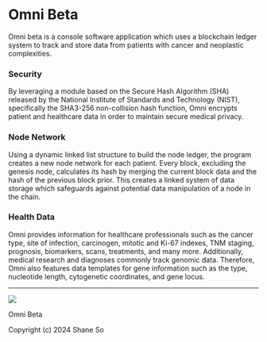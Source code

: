 # Omni Beta

Omni beta is a console software application which uses a blockchain ledger system to track and store data from patients with cancer and neoplastic complexities.

### Security

By leveraging a module based on the Secure Hash Algorithm (SHA) released by the National Institute of Standards and Technology (NIST), specifically the SHA3-256 non-collision hash function, Omni encrypts patient and healthcare data in order to maintain secure medical privacy.

### Node Network

Using a dynamic linked list structure to build the node ledger, the program creates a new node network for each patient. Every block, excluding the genesis node, calculates its hash by merging the current block data and the hash of the previous block prior. This creates a linked system of data storage which safeguards against potential data manipulation of a node in the chain.

### Health Data

Omni provides information for healthcare professionals such as the cancer type, site of infection, carcinogen, mitotic and Ki-67 indexes, TNM staging, prognosis, biomarkers, scans, treatments, and many more. Additionally, medical research and diagnoses commonly track genomic data. Therefore, Omni also features data templates for gene information such as the type, nucleotide length, cytogenetic coordinates, and gene locus.

___

![](rc/icon.ico)

Omni Beta

Copyright (c) 2024 Shane So